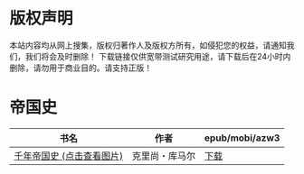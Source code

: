 # 版权声明

本站内容均从网上搜集，版权归著作人及版权方所有，如侵犯您的权益，请通知我们，我们将会及时删除！ 下载链接仅供宽带测试研究用途，请下载后在24小时内删除，请勿用于商业目的。请支持正版！

# 帝国史

| 书名 | 作者 | epub/mobi/azw3 |
| --- | --- | --- |
| [千年帝国史 (点击查看图片)](https://www.dushupai.com/attachment/2024/06/07/d5ec906645990aa4.jpg) | 克里尚・库马尔 | [下载](https://url89.ctfile.com/f/31084289-1357035127-d8bec6?p=8866) |
